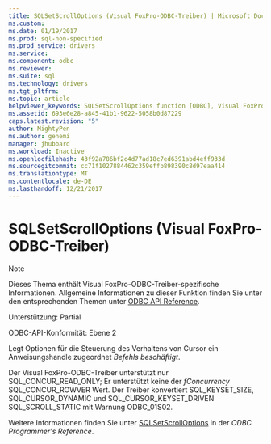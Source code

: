 ```yaml
---
title: SQLSetScrollOptions (Visual FoxPro-ODBC-Treiber) | Microsoft Docs
ms.custom: 
ms.date: 01/19/2017
ms.prod: sql-non-specified
ms.prod_service: drivers
ms.service: 
ms.component: odbc
ms.reviewer: 
ms.suite: sql
ms.technology: drivers
ms.tgt_pltfrm: 
ms.topic: article
helpviewer_keywords: SQLSetScrollOptions function [ODBC], Visual FoxPro ODBC Driver
ms.assetid: 693e6e28-a845-41b1-9622-5058b0d87229
caps.latest.revision: "5"
author: MightyPen
ms.author: genemi
manager: jhubbard
ms.workload: Inactive
ms.openlocfilehash: 43f92a786bf2c4d77ad18c7ed6391abd4eff933d
ms.sourcegitcommit: cc71f1027884462c359effb898390c8d97eaa414
ms.translationtype: MT
ms.contentlocale: de-DE
ms.lasthandoff: 12/21/2017
---
```

# <a name="sqlsetscrolloptions-visual-foxpro-odbc-driver"></a>SQLSetScrollOptions (Visual FoxPro-ODBC-Treiber)
> [!NOTE]  
>  Dieses Thema enthält Visual FoxPro-ODBC-Treiber-spezifische Informationen. Allgemeine Informationen zu dieser Funktion finden Sie unter den entsprechenden Themen unter [ODBC API Reference](../../odbc/reference/syntax/odbc-api-reference.md).  
  
 Unterstützung: Partial  
  
 ODBC-API-Konformität: Ebene 2  
  
 Legt Optionen für die Steuerung des Verhaltens von Cursor ein Anweisungshandle zugeordnet *Befehls beschäftigt*.  
  
 Der Visual FoxPro-ODBC-Treiber unterstützt nur SQL_CONCUR_READ_ONLY; Er unterstützt keine der *fConcurrency* SQL_CONCUR_ROWVER Wert. Der Treiber konvertiert SQL_KEYSET_SIZE, SQL_CURSOR_DYNAMIC und SQL_CURSOR_KEYSET_DRIVEN SQL_SCROLL_STATIC mit Warnung ODBC_01S02.  
  
 Weitere Informationen finden Sie unter [SQLSetScrollOptions](../../odbc/reference/syntax/sqlsetscrolloptions-function.md) in der *ODBC Programmer's Reference*.
